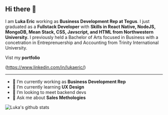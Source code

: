 ## Hi there 👋

I am **Luka Eric** working as **Business Development Rep at Tegus**. I just graduated as a **Fullstack Developer** with **Skills in React Native, NodeJS, MongoDB, Mean Stack, CSS, Javscript, and HTML from Northwestern University.** I previously held a Bachelor of Arts focused in Business with a concetration in Entreprenuership and Accounting from Trinity International University.

Vist my **portfolio**

(https://www.linkedin.com/in/lukaeric/)

---

- 🔭 I’m currently working as **Business Development Rep**
- 🌱 I’m currently learning **UX Design**
- 👯 I’m looking to meet backend devs
- 💬 Ask me about **Sales Methologies**

![Luka's github stats](https://github-readme-stats.vercel.app/api?username=lukaeric14&show_icons=true&hide_border=true&theme=dark)
